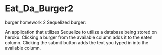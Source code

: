 # Eat_Da_Burger2
burger homework 2
Sequelized burger:

An application that utilizes Sequelize to utilize a database being stored on heroku. Clicking a burger from the available column adds it to the eaten column. Clicking the submit button adds the text you typed in into the available column.
